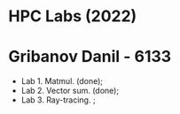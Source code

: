 # HPC Labs (2022)
# Gribanov Danil - 6133

- Lab 1. Matmul. (done);
- Lab 2. Vector sum. (done);
- Lab 3. Ray-tracing. ;

